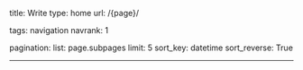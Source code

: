 title: Write
type: home
url: /{page}/

tags: navigation
navrank: 1

pagination:
    list: page.subpages
    limit: 5
    sort_key: datetime
    sort_reverse: True

---
